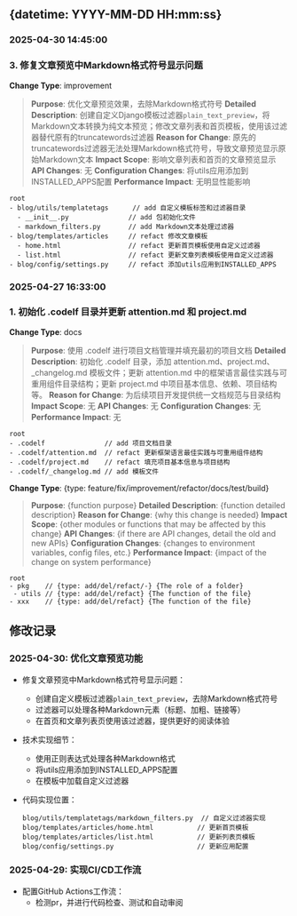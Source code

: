 ## {datetime: YYYY-MM-DD HH:mm:ss}

### 2025-04-30 14:45:00

### 3. 修复文章预览中Markdown格式符号显示问题

**Change Type**: improvement

> **Purpose**: 优化文章预览效果，去除Markdown格式符号
> **Detailed Description**: 创建自定义Django模板过滤器`plain_text_preview`，将Markdown文本转换为纯文本预览；修改文章列表和首页模板，使用该过滤器替代原有的truncatewords过滤器
> **Reason for Change**: 原先的truncatewords过滤器无法处理Markdown格式符号，导致文章预览显示原始Markdown文本
> **Impact Scope**: 影响文章列表和首页的文章预览显示
> **API Changes**: 无
> **Configuration Changes**: 将utils应用添加到INSTALLED_APPS配置
> **Performance Impact**: 无明显性能影响

   ```text
   root
   - blog/utils/templatetags      // add 自定义模板标签和过滤器目录
     - __init__.py               // add 包初始化文件
     - markdown_filters.py       // add Markdown文本处理过滤器
   - blog/templates/articles     // refact 修改文章模板
     - home.html                 // refact 更新首页模板使用自定义过滤器
     - list.html                 // refact 更新文章列表模板使用自定义过滤器
   - blog/config/settings.py     // refact 添加utils应用到INSTALLED_APPS
   ```

### 2025-04-27 16:33:00

### 1. 初始化 .codelf 目录并更新 attention.md 和 project.md

**Change Type**: docs

> **Purpose**: 使用 .codelf 进行项目文档管理并填充最初的项目文档
> **Detailed Description**: 初始化 .codelf 目录，添加 attention.md、project.md、_changelog.md 模板文件；更新 attention.md 中的框架语言最佳实践与可重用组件目录结构；更新 project.md 中项目基本信息、依赖、项目结构等。
> **Reason for Change**: 为后续项目开发提供统一文档规范与目录结构
> **Impact Scope**: 无
> **API Changes**: 无
> **Configuration Changes**: 无
> **Performance Impact**: 无

   ```text
   root
   - .codelf               // add 项目文档目录
   - .codelf/attention.md  // refact 更新框架语言最佳实践与可重用组件结构
   - .codelf/project.md    // refact 填充项目基本信息与项目结构
   - .codelf/_changelog.md // add 模板文件
   ```

**Change Type**: {type: feature/fix/improvement/refactor/docs/test/build}

> **Purpose**: {function purpose}
> **Detailed Description**: {function detailed description}
> **Reason for Change**: {why this change is needed}
> **Impact Scope**: {other modules or functions that may be affected by this change}
> **API Changes**: {if there are API changes, detail the old and new APIs}
> **Configuration Changes**: {changes to environment variables, config files, etc.}
> **Performance Impact**: {impact of the change on system performance}

   ```text
   root
   - pkg    // {type: add/del/refact/-} {The role of a folder}
    - utils // {type: add/del/refact} {The function of the file}
   - xxx    // {type: add/del/refact} {The function of the file}
   ```

## 修改记录

### 2025-04-30: 优化文章预览功能

- 修复文章预览中Markdown格式符号显示问题：
  - 创建自定义模板过滤器`plain_text_preview`，去除Markdown格式符号
  - 过滤器可以处理各种Markdown元素（标题、加粗、链接等）
  - 在首页和文章列表页使用该过滤器，提供更好的阅读体验
  
- 技术实现细节：
  - 使用正则表达式处理各种Markdown格式
  - 将utils应用添加到INSTALLED_APPS配置
  - 在模板中加载自定义过滤器
  
- 代码实现位置：

  ```text
  blog/utils/templatetags/markdown_filters.py  // 自定义过滤器实现
  blog/templates/articles/home.html           // 更新首页模板
  blog/templates/articles/list.html           // 更新列表页模板
  blog/config/settings.py                     // 更新应用配置
  ```

### 2025-04-29: 实现CI/CD工作流

- 配置GitHub Actions工作流：
  - 检测pr，并进行代码检查、测试和自动审阅
